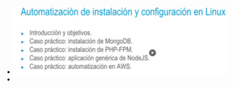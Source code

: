 - ![ScreenShot Tool -20240605203949.png](../assets/ScreenShot_Tool_-20240605203949_1717634470583_0.png)
-